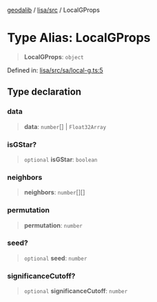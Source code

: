 [geodalib](../../../modules.md) / [lisa/src](../index.md) / LocalGProps

# Type Alias: LocalGProps

> **LocalGProps**: `object`

Defined in: [lisa/src/sa/local-g.ts:5](https://github.com/GeoDaCenter/geoda-lib/blob/fd732718ef3d9fb5e87d0aa5ef9ee659a7cf3f31/js/packages/lisa/src/sa/local-g.ts#L5)

## Type declaration

### data

> **data**: `number`[] \| `Float32Array`

### isGStar?

> `optional` **isGStar**: `boolean`

### neighbors

> **neighbors**: `number`[][]

### permutation

> **permutation**: `number`

### seed?

> `optional` **seed**: `number`

### significanceCutoff?

> `optional` **significanceCutoff**: `number`
